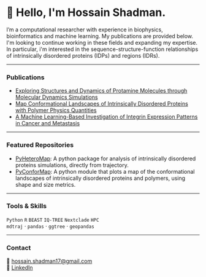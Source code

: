 # 👋 Hello, I'm Hossain Shadman.

I’m a computational researcher with experience in biophysics, bioinformatics and machine learning. My publications are provided below. I'm looking to continue working in these fields and expanding my expertise. In particular, i'm interested in the sequence-structure-function relationships of intrinsically disordered proteins (IDPs) and regions (IDRs).  

---

### Publications
-  [Exploring Structures and Dynamics of Protamine Molecules through Molecular Dynamics Simulations](https://pubs.acs.org/doi/10.1021/acsomega.2c04227)
-  [Map Conformational Landscapes of Intrinsically Disordered Proteins with Polymer Physics Quantities](https://www.cell.com/biophysj/fulltext/S0006-3495(24)00272-8) 
-  [A Machine Learning-Based Investigation of Integrin Expression Patterns in Cancer and Metastasis](https://www.nature.com/articles/s41598-025-89497-w) 

---

### Featured Repositories
-  [PyHeteroMap](https://github.com/hshadman/IDP_Global_Local_Conformational_Landscapes): A python package for analysis of intrinsically disordered proteins simulations, directly from trajectory.
-  [PyConforMap](https://github.com/hshadman/2d_conformational_landscape_map): A python module that plots a map of the conformational landscapes of intrinsically disordered proteins and polymers, using shape and size metrics. 

---

### Tools & Skills
`Python` `R` `BEAST` `IQ-TREE` `Nextclade` `HPC`  
`mdtraj` · `pandas` · `ggtree` · `geopandas`  

---

### Contact
📧 hossain.shadman17@gmail.com   
🔗 [LinkedIn](https://www.linkedin.com/in/hossain-shadman-ph-d-b5533a118?trk=people-guest_people_search-card)

